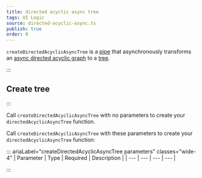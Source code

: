 ```yaml
---
title: directed acyclic async tree
tags: UI Logic
source: directed-acyclic-async.ts
publish: true
order: 0
---
```


`createDirectedAcyclicAsyncTree` is a [pipe](/docs/logic/pipes-overview) that asynchronously transforms an [async directed acyclic graph](/docs/logic/graph-overview#async-graph) to a [tree](/docs/logic/graph-overview#tree).


:::
## Create tree
:::

Call `createDirectedAcyclicAsyncTree` with no parameters to create your `directedAcyclicAsyncTree` function.

Call `createDirectedAcyclicAsyncTree` with these parameters to create your `directedAcyclicAsyncTree` function:

::: ariaLabel="createDirectedAcyclicAsyncTree parameters" classes="wide-4"
| Parameter | Type | Required | Description |
| --- | --- | --- | --- |

:::

